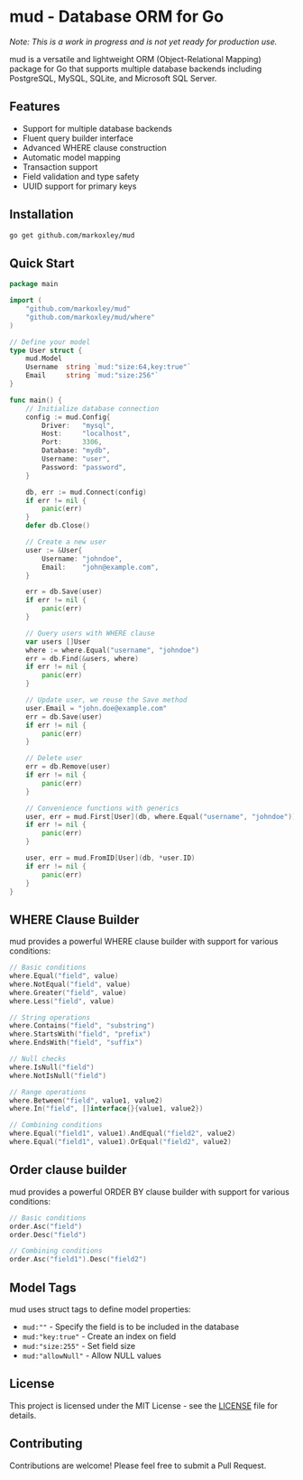 # mud - Database ORM for Go

_Note: This is a work in progress and is not yet ready for production use._

mud is a versatile and lightweight ORM (Object-Relational Mapping) package for Go that supports multiple database backends including PostgreSQL, MySQL, SQLite, and Microsoft SQL Server.

## Features

- Support for multiple database backends
- Fluent query builder interface
- Advanced WHERE clause construction
- Automatic model mapping
- Transaction support
- Field validation and type safety
- UUID support for primary keys

## Installation

```bash
go get github.com/markoxley/mud
```

## Quick Start

```go
package main

import (
    "github.com/markoxley/mud"
    "github.com/markoxley/mud/where"
)

// Define your model
type User struct {
    mud.Model
    Username  string `mud:"size:64,key:true"`
    Email     string `mud:"size:256"`
}

func main() {
    // Initialize database connection
    config := mud.Config{
        Driver:   "mysql",
        Host:     "localhost",
        Port:     3306,
        Database: "mydb",
        Username: "user",
        Password: "password",
    }

    db, err := mud.Connect(config)
    if err != nil {
        panic(err)
    }
    defer db.Close()

    // Create a new user
    user := &User{
        Username: "johndoe",
        Email:    "john@example.com",
    }

    err = db.Save(user)
    if err != nil {
        panic(err)
    }

    // Query users with WHERE clause
    var users []User
    where := where.Equal("username", "johndoe")
    err = db.Find(&users, where)
    if err != nil {
        panic(err)
    }

    // Update user, we reuse the Save method
    user.Email = "john.doe@example.com"
    err = db.Save(user)
    if err != nil {
        panic(err)
    }

    // Delete user
    err = db.Remove(user)
    if err != nil {
        panic(err)
    }

    // Convenience functions with generics
    user, err = mud.First[User](db, where.Equal("username", "johndoe"))
    if err != nil {
        panic(err)
    }

    user, err = mud.FromID[User](db, *user.ID)
    if err != nil {
        panic(err)
    }
}
```

## WHERE Clause Builder

mud provides a powerful WHERE clause builder with support for various conditions:

```go
// Basic conditions
where.Equal("field", value)
where.NotEqual("field", value)
where.Greater("field", value)
where.Less("field", value)

// String operations
where.Contains("field", "substring")
where.StartsWith("field", "prefix")
where.EndsWith("field", "suffix")

// Null checks
where.IsNull("field")
where.NotIsNull("field")

// Range operations
where.Between("field", value1, value2)
where.In("field", []interface{}{value1, value2})

// Combining conditions
where.Equal("field1", value1).AndEqual("field2", value2)
where.Equal("field1", value1).OrEqual("field2", value2)
```

## Order clause builder

mud provides a powerful ORDER BY clause builder with support for various conditions:

```go
// Basic conditions
order.Asc("field")
order.Desc("field")

// Combining conditions
order.Asc("field1").Desc("field2")
```

## Model Tags

mud uses struct tags to define model properties:

- `mud:""` - Specify the field is to be included in the database
- `mud:"key:true"` - Create an index on field
- `mud:"size:255"` - Set field size
- `mud:"allowNull"` - Allow NULL values

## License

This project is licensed under the MIT License - see the [LICENSE](LICENSE) file for details.

## Contributing

Contributions are welcome! Please feel free to submit a Pull Request.
